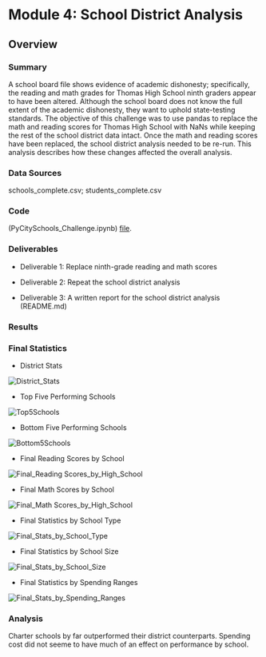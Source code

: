# Module 4: School District Analysis

## Overview

### Summary

A school board file shows evidence of academic dishonesty; specifically, the reading and math grades for Thomas High School ninth graders appear to have been altered. Although the school board does not know the full extent of the academic dishonesty, they want to uphold state-testing standards.  The objective of this challenge was to use pandas to replace the math and reading scores for Thomas High School with NaNs while keeping the rest of the school district data intact. Once the math and reading scores have been replaced, the school district analysis needed to be re-run. This analysis describes how these changes affected the overall analysis.

### Data Sources

schools_complete.csv; students_complete.csv

### Code 

(PyCitySchools_Challenge.ipynb) [file](PyCitySchools_Challenge.ipynb).

### Deliverables

- Deliverable 1: Replace ninth-grade reading and math scores

- Deliverable 2: Repeat the school district analysis

- Deliverable 3: A written report for the school district analysis (README.md)


### Results

### Final Statistics

- District Stats

![District_Stats](https://user-images.githubusercontent.com/98564776/172382973-75aaaa2e-49da-47f3-b575-7ccd2f28740b.PNG)

- Top Five Performing Schools

![Top5Schools](https://user-images.githubusercontent.com/98564776/172383151-b9e31f1a-2ef7-4e11-9162-0c83ff2d4c96.PNG)

- Bottom Five Performing Schools

![Bottom5Schools](https://user-images.githubusercontent.com/98564776/172383257-6552bfa0-acfb-46b1-bdeb-17e5525dda11.PNG)

- Final Reading Scores by School

![Final_Reading Scores_by_High_School](https://user-images.githubusercontent.com/98564776/172383453-f5526bfa-76fd-438b-8be3-72f6ae7a53f1.PNG)

- Final Math Scores by School

![Final_Math Scores_by_High_School](https://user-images.githubusercontent.com/98564776/172384827-9c75b54f-97cf-4cdc-b6a5-5dd9f63514d9.PNG)

- Final Statistics by School Type

![Final_Stats_by_School_Type](https://user-images.githubusercontent.com/98564776/172384886-34fc3f91-80ba-4dd3-98d0-26de3647176c.PNG)

- Final Statistics by School Size

![Final_Stats_by_School_Size](https://user-images.githubusercontent.com/98564776/172383882-778f1eee-d4f9-449f-88dc-4f7dc9fbb47b.PNG)

- Final Statistics by Spending Ranges

![Final_Stats_by_Spending_Ranges](https://user-images.githubusercontent.com/98564776/172384009-268d6f46-ad04-483f-a9e2-60b2b80f48a5.PNG)

### Analysis

Charter schools by far outperformed their district counterparts.  Spending cost did not seeme to have much of an effect on performance by school.





